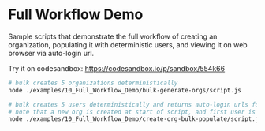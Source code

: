 # Full Workflow Demo

Sample scripts that demonstrate the full workflow of creating an organization, populating it with deterministic users, and viewing it on web browser via auto-login url.

Try it on codesandbox:
https://codesandbox.io/p/sandbox/554k66

```sh
# bulk creates 5 organizations deterministically
node ./examples/10_Full_Workflow_Demo/bulk-generate-orgs/script.js
```

```sh
# bulk creates 5 users deterministically and returns auto-login urls for each
# note that a new org is created at start of script, and first user is admin
node ./examples/10_Full_Workflow_Demo/create-org-bulk-populate/script.js
```
